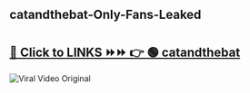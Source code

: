 
 ## catandthebat-Only-Fans-Leaked

# <h2><a href="https://clipsfans.com/catandthebat&ref=git">🔗 Click to LINKS ⏩⏩ 👉 🟢 catandthebat </a></h2>

<a href="https://clipsfans.com/catandthebat&ref=git" rel="nofollow" data-target="animated-image.originalLink"><img src="https://i.ibb.co.com/xMMVF88/686577567.gif" alt="Viral Video Original" style="max-width: 100%; display: inline-block;" data-target="animated-image.originalImage"></a>
